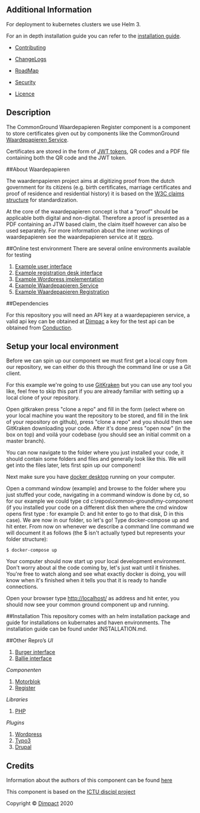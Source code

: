 Additional Information
----

For deployment to kubernetes clusters we use Helm 3.

For an in depth installation guide you can refer to the [installation guide](INSTALLATION.md).

- [Contributing](CONTRIBUTING.md)

- [ChangeLogs](CHANGELOG.md)

- [RoadMap](ROADMAP.md)

- [Security](SECURITY.md)

- [Licence](LICENSE.md)

Description
----
The CommonGround Waardepapieren Register component is a component to store certificates given out by components like the CommonGround [Waardepapieren Service](https://github.com/conductionnl/waardepapieren-service).

Certificates are stored in the form of [JWT tokens](https://jwt.io), QR codes and a PDF file containing both the QR code and the JWT token. 

##About Waardepapieren

The waardenpapieren project aims at digitizing proof from the dutch government for its citizens (e.g. birth certificates, marriage certificates and proof of residence and residential history) it is based on the [W3C claims structure](https://w3c.github.io/vc-data-model/#claims) for standardization.

At the core of the waardepapieren concept is that a “proof” should be applicable both digital and non-digital. Therefore a proof is presented as a PDF containing an JTW based claim, the claim itself however can also be used separately. For more information about the inner workings of waardepapieren see the waardepapieren service at it [repro]( https://github.com/ConductionNL/waardepapieren-service).

##Online test environment
There are several online environments available for testing

1. [Example user interface](https://waardepapieren-gemeentehoorn.commonground.nu)
2. [Example registration desk interface](https://waardepapieren-gemeentehoorn.commonground.nu/waardepapieren-balie)
3. [Example Wordpress implementation](https://dev.zuiddrecht.nl)
4. [Example Waardepapieren Service](https://waardepapieren-gemeentehoorn.commonground.nu/api/v1/waar)
5. [Example Waardepapieren Registration](https://waardepapieren-gemeentehoorn.commonground.nu/api/v1/wari )

##Dependencies

For this repository you will need an API key at a waardepapieren service, a valid api key can be obtained at [Dimpac](https://www.dimpact.nl/) a key for the test api can be obtained from [Conduction](https://condution.nl).

## Setup your local environment
Before we can spin up our component we must first get a local copy from our repository, we can either do this through the command line or use a Git client.

For this example we're going to use [GitKraken](https://www.gitkraken.com/) but you can use any tool you like, feel free to skip this part if you are already familiar with setting up a local clone of your repository.

Open gitkraken press "clone a repo" and fill in the form (select where on your local machine you want the repository to be stored, and fill in the link of your repository on github), press "clone a repo" and you should then see GitKraken downloading your code. After it's done press "open now" (in the box on top) and voilá your codebase (you should see an initial commit on a master branch).

You can now navigate to the folder where you just installed your code, it should contain some folders and files and generally look like this. We will get into the files later, lets first spin up our component!

Next make sure you have [docker desktop](https://www.docker.com/products/docker-desktop) running on your computer.

Open a command window (example) and browse to the folder where you just stuffed your code, navigating in a command window is done by cd, so for our example we could type
cd c:\repos\common-ground\my-component (if you installed your code on a different disk then where the cmd window opens first type <diskname>: for example D: and hit enter to go to that disk, D in this case). We are now in our folder, so let's go! Type docker-compose up and hit enter. From now on whenever we describe a command line command we will document it as follows (the $ isn't actually typed but represents your folder structure):

```CLI
$ docker-compose up
```

Your computer should now start up your local development environment. Don't worry about al the code coming by, let's just wait until it finishes. You're free to watch along and see what exactly docker is doing, you will know when it's finished when it tells you that it is ready to handle connections.

Open your browser type [<http://localhost/>](https://localhost) as address and hit enter, you should now see your common ground component up and running.


##Installation 
This repository comes with an helm installation package and guide for installations on kubernates and haven environments. The installation guide can be found under INSTALLATION.md[](INSTALLATION.md).

##Other Repro’s
*UI*
1. [Burger interface](https://github.com/ConductionNL/waardepapieren) 
2. [Ballie interface](https://github.com/ConductionNL/waardepapieren-ballie)

*Componenten*
1. [Motorblok](https://github.com/ConductionNL/waardepapieren-service) 
2. [Register](https://github.com/ConductionNL/waardepapieren-register) 

*Libraries*
1. [PHP](https://github.com/ConductionNL/waardepapieren-php)

*Plugins*
1. [Wordpress](https://github.com/ConductionNL/waardepapieren_wordpress) 
2. [Typo3](https://github.com/ConductionNL/waardepapieren_typo3) 
3. [Drupal](https://github.com/ConductionNL/waardepapieren_drupal) 


Credits
----

Information about the authors of this component can be found [here](AUTHORS.md)

This component is based on the [ICTU discipl project](https://github.com/discipl/waardepapieren)

Copyright © [Dimpact](https://www.dimpact.nl/) 2020



